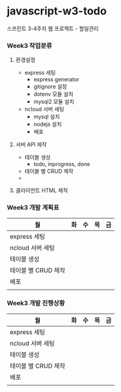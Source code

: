 # javascript-w3-todo
스프린트 3-4주차 웹 프로젝트 - 할일관리


### Week3 작업분류
1. 환경설정
    - express 세팅
        - express generator
        - gitignore 설정
        - dotenv 모듈 설치
        - mysql2 모듈 설치
    - ncloud 서버 세팅
        - mysql 설치
        - nodejs 설치
        - 배포

2. 서버 API 제작
    - 테이블 생성
        - todo, inprogress, done
    - 테이블 별 CRUD 제작
    - 

3. 클라이언트 HTML 제작

### Week3 개발 계획표
|월                     |화                     |수                 |목                 |금                 |
|---|---|---|---|---|
|express 세팅|                     |                 |                 |                 |
|ncloud 서버 세팅|                     |                 |                 |                 |
|테이블 생성|                     |                 |                 |                 |
|테이블 별 CRUD 제작|                     |                 |                 |                 |
|배포|                     |                 |                 |                 |
|                     |                     |                 |                 |                 |

### Week3 개발 진행상황
|월                     |화                     |수                     |목                 |금                 |
|---|---|---|---|---|
|express 세팅|                     |                 |                 |                 |
|ncloud 서버 세팅|                     |                 |                 |                 |
|테이블 생성|                     |                 |                 |                 |
|테이블 별 CRUD 제작|                     |                 |                 |                 |
|배포|                     |                 |                 |                 |
|                     |                     |                 |                 |                 |
